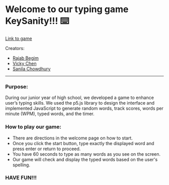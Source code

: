# Welcome to our typing game KeySanity!!! ⌨️
[Link to game](https://sanilac6459.github.io/sep11-freedom-project/intro/)


Creators: 
* [Rajab Begim](https://github.com/Rajabb4685)
* [Vicky Chen](https://github.com/vickyc6811)
* [Sanila Chowdhury](https://github.com/sanilac6459)

---------
### Purpose:
During our junior year of high school, we developed a game to enhance user’s typing skills. We used the p5.js library to design the interface and implemented JavaScript to generate random words, track scores, words per minute (WPM), typed words, and the timer.

### How to play our game:
* There are directions in the welcome page on how to start.
* Once you click the start button, type exactly the displayed word and press enter or return to proceed.
* You have 60 seconds to type as many words as you see on the screen.
* Our game will check and display the typed words based on the user's spelling.

### HAVE FUN!!!
